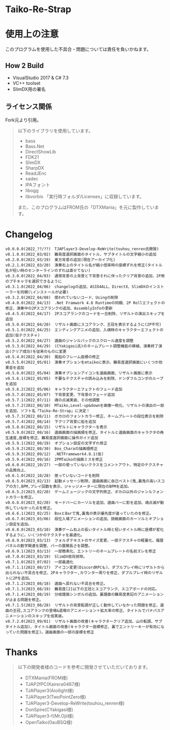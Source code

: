 # Taiko-Re-Strap
 
# 使用上の注意
このプログラムを使用した不具合・問題については責任を負いかねます。

## How 2 Build
- VisualStudio 2017 & C# 7.3
- VC++ toolset
- SlimDX用の署名

## ライセンス関係
Fork元より引用。

> 以下のライブラリを使用しています。
> * bass
> * Bass.Net
> * DirectShowLib
> * FDK21
> * SlimDX
> * SharpDX
> * ReadJEnc
> * xadec
> * IPAフォント
> * libogg
> * libvorbis
> 「実行時フォルダ/Licenses」に収録しています。
> 
> また、このプログラムはFROM氏の「DTXMania」を元に製作しています。

# Changelog
```
v0.0.0.0(2022_??/??)　TJAPlayer3-Develop-ReWrite(touhou_renren氏開発)
v0.1.0.0(2022_03/02)　難易度選択画面のタイトル、サブタイトルの文字縮小の追加
v0.2.0.0(2022_03/19)　東方背景の追加(現在アーカイブ化)
v0.2.1.0(2022_03/20)　演奏右上のタイトル名が縮小倍率時の座標ずれを修正(タイトル名が短い時のセンターラインのずれは直せてない)
v0.3.0.0(2022_04/03)　通常背景の上背景と下背景それに伴ったクリア背景の追加、2P用のプチキャラを選択できるように
v0.3.1.0(2022_04/06)　changelogの追加、ASIO4ALL、DirectX、SlimDXのインストーラーを同梱(\インストールが必要)
v0.3.2.0(2022_04/08)　使われていないコード、Usingの削除
v0.4.0.0(2022_04/13)　.Net Framwork 4.8 Runtimeの同梱、2P Rollエフェクトの修正、演奏中の2Pスコアランクの追加、AssemblyInfoの更新
v0.4.5.0(2022_04/17)　2Pスコアランクのコードを一旦削除、リザルトの演出スキップを追加
v0.5.0.0(2022_04/20)　リザルト画面にスコアランク、王冠を表示するように(2P不可)
v0.5.1.0(2022_04/25)　エンディングアニメの追加、入魂時のキャラクターエフェクトの追加(仮テクスチャ)
v0.5.2.0(2022_04/27)　選曲のジャンルバックのスクロール速度を調整
v0.5.3.0(2022_04/29)　(CYakigasi氏)のネームプレート調整機能の移植、演奏終了演出(クリア成功)を従来のものに変更
v0.5.4.0(2022_04/30)　風船のフレーム座標の修正
v0.5.5.0(2022_05/01)　演奏オプションをmtaikoに表示、難易度選択画面にいくつか効果音を追加
v0.5.6.0(2022_05/04)　演奏オプションアイコンを選曲画面、リザルト画面に表示
v0.5.6.1(2022_05/05)　不要なテクスチャの読み込みを削除、ドンダフルコンボのループを追加
v0.5.6.2(2022_05/06)　キャラクターエフェクトのフェード追加
v0.5.7.0(2022_05/07)　下背景変更、下背景のフェード追加
v0.5.7.1(2022_07/11)　魂の点滅実装、その他調整
v0.5.7.2(2022_08/10)　MTaiko,Level-up&downを画像一枚化、リザルトの演出の一部を追加、ソフト名「Taiko-Re-Strap」に決定！
v0.5.7.3(2022_08/11)　ボカロのフォントカラー修正、ネームプレートの段位表示を削除
v0.5.7.4(2022_08/14)　下クリア背景に船を追加
v0.5.8.0(2022_08/15)　リザルトにキャラクターを表示
v0.5.9.0(2022_08/16)　選曲画面の描画順を修正、タイトルと選曲画面のキャラクタの再生速度,座標を修正、難易度選択画面に操作ガイド追加
v0.5.9.1(2022_08/19)　オプション設定の文字ずれ修正
v0.5.9.2(2022_08/30)　Box_Charaの描画順修正
v0.5.9.3(2022_09/12)　.NETFramework4.8.1(仮)
v0.5.9.4(2022_09/16)　2PMTaikoの描画ミスを修正
v0.6.0.0(2022_10/27)　一部の使っていないクラスをコメントアウト、特定のテクスチャの品質向上、
v0.6.1.0(2022_10/28)　使っていないコードを削除
v0.6.5.0(2023_02/13)　起動メッセージ削除、選曲画面に自己ベスト(鬼,裏鬼の高いスコアの方),BPM,プレイ回数を表示、ジャッジメーターに現在のBPMを追加。
v0.6.5.2(2023_02/20)　ゲームミュージックの文字列修正、ボカロ以外のジャンルフォントカラーを修正。
v0.6.6.0(2023_02/20)　モードバーにカーソルを追加、選曲バーに影を追加、魂点滅が動作していなかった点を修正。
v0.6.6.1(2023_02/25)　BoxとBarで鬼,裏鬼の表示優先度が違っていたのを修正。
v0.6.7.0(2023_03/06)　段位入場アニメーションの追加、挑戦画面のカーソルとオプション設定を追加。
v0.6.8.0(2023_03/10)　演奏ゲーム右上の長いタイトル時と短いタイトル時に座標が変化するように。いくつかのテクスチャを最適化。
v0.6.9.0(2023_03/13)　フォルダテキストのサイズ変更、一部テクスチャの軽量化、履歴パネルの数字関連を調整、バーの展開長さを調整。
v0.6.9.1(2023_03/13)　一部簡素化、エントリーのネームプレートの名前ズレを修正
v0.7.0.0(2023_03/19)　SlimDX依存排除。
v0.7.1.0(2023_07/02)　一部最適化
v0.7.1.1(2023_08/17)　アイコン変更(DiscordRPCも)、ダブルプレイ時にリザルトから出られない不具合を修正、2Pキャラクター,カウンター周りを修正、ダブルプレイ時のリザルトに2Pを追加。
v0.7.1.2(2023_08/18)　選曲へ戻れない不具合を修正。
v0.7.1.3(2023_08/19)　難易度[2]以下の王冠とスコアランク、スコアボードの対応。
v0.7.1.4(2023_08/19)　分岐譜面シンボルの追加。裏譜面の難易度表記のアニメーションが止まる問題を修正。
v0.7.1.5(2023_08/28)　リザルトの背景転調が正しく動作していなかった問題を修正、選曲の王冠,スコアランクの登場&退場のアニメーション＋拡大率の修正、タイトルでバナパスアニメーションのスキップを仮実装。
v0.7.2.0(2023_09/01)　リザルト画面の改善(キャラクタークリア追加、山の転調、サブタイトル追加)、タイトル画面の改善(キャラクター座標修正、裏でエントリーキーが有効になっていた問題を修正)。選曲画面の一部の座標を修正

```

# Thanks
>以下の開発者様のコードを参考に開発させていただいております。
> * DTXMania(FROM様)
> * TJAP2fPC(Kairera0467様)
> * TJAPlayer3(Aioilight様)
> * TJAPlayer3(TwoPointZero様)
> * TJAPlayer3-Develop-ReWrite(touhou_renren様)
> * DonSpire(CYakigasi様)
> * TJAPlayer3-f(Mr.Ojii様)
> * OpenTaiko(0auBSQ様)
